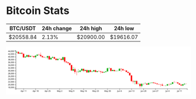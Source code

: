 # Bitcoin Stats

BTC/USDT|24h change|24h high|24h low|
|---|---|---|---|
|$20558.84|2.13%|$20900.00|$19616.07|

<img src="./chart.svg">
